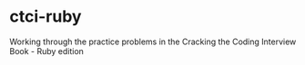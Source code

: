 # ctci-ruby
Working through the practice problems in the Cracking the Coding Interview Book - Ruby edition
